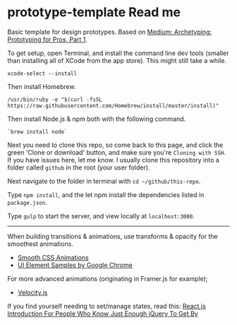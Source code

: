 # prototype-template Read me

Basic template for design prototypes. Based on [Medium: Archetyping: Prototyping for Pros, Part 1](https://blog.prototypr.io/archetyping-prototyping-for-pros-part-1-8e93b273c400#.cj2ql5pgq).

To get setup, open Terminal, and install the command line dev tools (smaller than installing all of XCode from the app store). This might still take a while.

```
xcode-select --install
```

Then install Homebrew.

```
/usr/bin/ruby -e "$(curl -fsSL https://raw.githubusercontent.com/Homebrew/install/master/install)"
```

Then install Node.js & npm both with the following command.

```
`brew install node`
```

Next you need to clone this repo, so come back to this page, and click the green 'Clone or download' button, and make sure you're `Cloning with SSH`. If you have issues here, let me know. I usually clone this repository into a folder called `github` in the root (your user folder).

Next navigate to the folder in terminal with `cd ~/github/this-repo`.

Type `npm install`, and the let npm install the dependencies listed in `package.json`.

Type `gulp` to start the server, and view locally at `localhost:3000`.

---

When building transitions & animations, use transforms & opacity for the smoothest animations.
- [Smooth CSS Animations](https://blog.gyrosco.pe/smooth-css-animations-7d8ffc2c1d29#.szxo6niju)
- [UI Element Samples by Google Chrome](https://googlechrome.github.io/ui-element-samples/)

For more advanced animations (originating in Framer.js for example);
- [Velocity.js](http://velocityjs.org/)

If you find yourself needing to set/manage states, read this: [React.js Introduction For People Who Know Just Enough jQuery To Get By](http://reactfordesigners.com/labs/reactjs-introduction-for-people-who-know-just-enough-jquery-to-get-by/)
